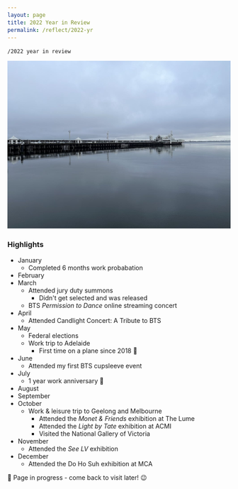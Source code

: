```yaml
---
layout: page
title: 2022 Year in Review
permalink: /reflect/2022-yr
---
```


`/2022 year in review`

<img src="/assets/2022-10-geelong.jpg" alt="The Pier in Geelong">

### Highlights

- January
  - Completed 6 months work probabation 
- February
- March
  - Attended jury duty summons
    - Didn't get selected and was released
  - BTS *Permission to Dance* online streaming concert
- April
  - Attended Candlight Concert: A Tribute to BTS 
- May
  - Federal elections
  - Work trip to Adelaide
    - First time on a plane since 2018 🤯
- June
  - Attended my first BTS cupsleeve event
- July
  - 1 year work anniversary 🎉
- August
- September
- October
  - Work & leisure trip to Geelong and Melbourne
    - Attended the *Monet & Friends* exhibition at The Lume
    - Attended the *Light by Tate* exhibition at ACMI
    - Visited the National Gallery of Victoria 
- November
  - Attended the *See LV* exhibition
- December
  - Attended the Do Ho Suh exhibition at MCA

🚧 Page in progress - come back to visit later! 😉 

<style>
  .wrapper {
    max-width: 58em;
  }
</style>